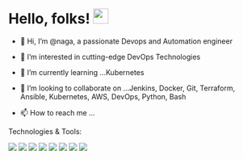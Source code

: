 # Hello, folks! <img src="https://raw.githubusercontent.com/MartinHeinz/MartinHeinz/master/wave.gif" width="30px">

- 👋 Hi, I’m @naga, a passionate Devops and Automation engineer

- 👀 I’m interested in cutting-edge DevOps Technologies
- 🌱 I’m currently learning ...Kubernetes
- 💞️ I’m looking to collaborate on ...Jenkins, Docker, Git, Terraform, Ansible, Kubernetes, AWS, DevOps, Python, Bash
- 📫 How to reach me ...

Technologies & Tools:

![](https://img.shields.io/badge/OS-Linux-informational?style=flat&logo=<LOGO_NAME>&logoColor=white&color=FF00FF)
![](https://img.shields.io/badge/Editor-Atom/VisualStudio-informational?style=flat&logo=<LOGO_NAME>&logoColor=white&color=2bbc8a)
![](https://img.shields.io/badge/Shell-Bash-informational?style=flat&logo=<LOGO_NAME>&logoColor=white&color=0000FF)
![](https://img.shields.io/badge/Tools-Docker-informational?style=flat&logo=<LOGO_NAME>&logoColor=white&color=A52A2A)
![](https://img.shields.io/badge/Tools-Jenkins-informational?style=flat&logo=<LOGO_NAME>&logoColor=white&color=2bbc8a)
![](https://img.shields.io/badge/Tools-Ansible-informational?style=flat&logo=<LOGO_NAME>&logoColor=white&color=8B008B)
![](https://img.shields.io/badge/Tools-Terraform-informational?style=flat&logo=<LOGO_NAME>&logoColor=white&color=FF0000)
![](https://img.shields.io/badge/Cloud-AWS-informational?style=flat&logo=<LOGO_NAME>&logoColor=white&color=2bbc8a)
<!---
srinivas325/srinivas325 is a ✨ special ✨ repository because its `README.md` (this file) appears on your GitHub profile.
You can click the Preview link to take a look at your changes.
--->
